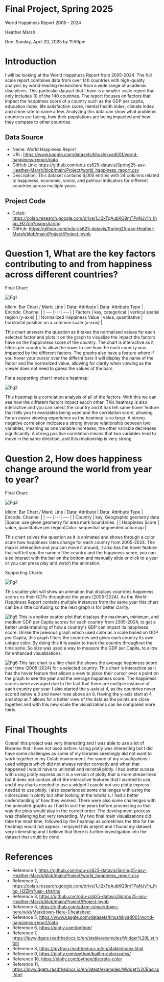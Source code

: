 # Final Project, Spring 2025


World Happiness Report 2005 - 2024

Heather Marsh 



Due: Sunday, April 20, 2025 by 11:59pm


# Introduction
I will be looking at the World Happiness Report from 2005-2024. The full scale report combines data from over 140 countries with high-quality analysis by world-leading researchers from a wide range of academic disciplines. This particular dataset that I have is a smaller scale report that only includes 10 of the 140 countries. The report focuses on factors that impact the happiness score of a country such as the GDP per capita, education index, life satisfaction score, mental health index, climate index and crime rate to name a few. Analyzing this data can show what problems countries are facing, how their populations are being impacted and how they compare to other countries.

## Data Source

- Name: World Happiness Report
- URL: https://www.kaggle.com/datasets/khushikyad001/world-happiness-report/data
- GitHub Link: https://github.com/odu-cs625-datavis/Spring25-asv-Heather-Marsh/blob/main/Project/world_happiness_report.csv
- Description: This dataset contains 4,000 entries with 24 columns related to happiness, economic, social, and political indicators for different countries across multiple years.


## Project Code
- Colab: https://colab.research.google.com/drive/1Ji2xTqAubKQ9mTPqNJv1h_lhbp_H2Zim?usp=sharing
- GitHub: https://github.com/odu-cs625-datavis/Spring25-asv-Heather-Marsh/blob/main/Project/Project.ipynb

# Question 1, What are the key factors contributing to and from happiness across different countries?

Final Chart:


![Fg1](https://github.com/odu-cs625-datavis/Spring25-asv-Heather-Marsh/blob/main/Project/Fg1.png)

Idiom: Bar Chart / Mark: Line
| Data: Attribute | Data: Attribute Type  | Encode: Channel | 
| --- |---| --- |
| Factors | key, categorical | vertical spatial region (y-axis) |
| Normalized Happiness Value | value, quantitative | horizontal position on a common scale (x-axis) |


This chart answers the question as it takes the normalized values for each selected factor and plots it on the graph to visualize the impact the factors have on the happinness score of the country. The chart is interactive as it filters per country to allow the viwer to see how the each country was impacted by the different factors. The graphs also have a feature where if you hover your cursor over the differnt bars it will display the name of the factor and the normalized value, allowing for clarity when viewing as the viewer does not need to guess the values of the bars. 

For a supporting chart I made a heatmap:



![Fg2](https://github.com/odu-cs625-datavis/Spring25-asv-Heather-Marsh/blob/main/Project/Fg2.png)

This heatmap is a correlation analysis of all of the factors. With this we can see how the different factors impact eacch other. This heatmap is also interactive and you can select the country and it has teh same hover feature that tells you th evariables being used and the correlation score, allowing for an easier viewing experience as the heatmap is so large. A strong negative correlation indicates a strong inverse relationship between two variables, meaning as one variable increases, the other variable decreases significantly. A strong positive correlation means that two variables tend to move in the same direction, and this relationship is very strong

# Question 2, How does happiness change around the world from year to year?
Final Chart:


![Fg3](https://github.com/odu-cs625-datavis/Spring25-asv-Heather-Marsh/blob/main/Project/Fg3.png)

Idiom: Bar Chart / Mark: Line
| Data: Attribute | Data: Attribute Type  | Encode: Channel | 
| --- |---| --- |
| Country | key, Geographic geometry data |Space: use given geometry for area mark boundaries. |
| Happiness Score | value, quantitative per region|Color: sequential segmented colormap |


This chart solves the question as it is animated and shows through a color scale how happiness rates change for each country from 2005-2024. The map is interactive and you can move it around, it also has the hover feature that will tell you the name of the country and the happiness score, you can also interact with the bar on the bottom and manually slide or click to a year or you can press play and watch the animation. 

Supporting Charts:


![Fg4](https://github.com/odu-cs625-datavis/Spring25-asv-Heather-Marsh/blob/main/Project/Fg4.png)

This scatter plot will show an animation that displays countries happiness scores vs their GDPs throughout the years (2005-2024). As the World Happiness Report contains multiple instances from the same year this chart can be a little confusing so the next graph is for better clarity. 

![Fg5](https://github.com/odu-cs625-datavis/Spring25-asv-Heather-Marsh/blob/main/Project/Fg5.png)
This is another scatter plot that displays the maximum, minimum, and medium GDP per Captia scores for each country from 2005-2024, to get a better understanding of how a country's GDP can impact its happiness score. Unlike the previous graph which used color as a scale based on GDP per Capita, this graph filters the countries and gives each country its own unique color. By doing this it is easier to track the country throughout the time serie. So size was used a way to measure the GDP per Capita, to allow for enhanced visualizations.  

![Fg6](https://github.com/odu-cs625-datavis/Spring25-asv-Heather-Marsh/blob/main/Project/Fg6.png)
This last chart is a line chart the shows the average happiness score over time (2005-2024) for a selected country. This chart is interactive as it has the hover feature that allows a view to place their cursor over a point on the graph to see the year and the average happiness score. The happiness scores were averaged due to the fact that there are multiple instance of each country per year. I also started the y-axis at 4, as the countries never scored below a 3 and never rose above an 8. Having the y-axis start at 4 and stop at 7 allows for a better view of the data as the points are close together and with this new scale the visualizations can be compared more fairly.  

# Final Thoughts

Overall this project was very interesting and I was able to use a lot of libraries that I have not used before. Using plotly was interesting but I did have some challenges as some of my libraries seemingly did not want to work together in my Colab environment. For some of my visualizations I used widgets which did not always render correctly and when that happened I would have to uninstall and reinstall plotly. I had better sucess with using plotly express as it is a version of plotly that is more streamlined but it does not contain all of the interactive features that I wanted to use, and if my charts needed to use a widget I caould not use plotly express I needed to use plotly. I also experienced some challenges with using the colorscales in plotly but after looking at the tutorials, I had a better understanding of how they worked. There were also some challenges with the animated graphs as I had to sort the years before processing so that way the plots would play in the correct order. The development process was challenging but very rewarding. My two final main visualizations did take the most time, followed by the heatmap as sometimes the title for the heatmap would not appear. I enjoyed this project and I found my dataset very interesting and I believe that there is further investigation into the dataset that could be done. 




# References
-   Reference 1, https://github.com/odu-cs625-datavis/Spring25-asv-Heather-Marsh/blob/main/Project/world_happiness_report.csv
-   Reference 2, https://colab.research.google.com/drive/1Ji2xTqAubKQ9mTPqNJv1h_lhbp_H2Zim?usp=sharing
-   Reference 3, https://github.com/odu-cs625-datavis/Spring25-asv-Heather-Marsh/blob/main/Project/Project.ipynb
-   Reference 4, https://github.com/adam-p/markdown-here/wiki/Markdown-Here-Cheatsheet
-   Reference 5, https://www.kaggle.com/datasets/khushikyad001/world-happiness-report/data
-   Reference 6, https://plotly.com/python/
-   Reference 7, https://ipywidgets.readthedocs.io/en/stable/examples/Widget%20List.html
-   Reference 8, https://ipython.readthedocs.io/en/stable/index.html
-   Reference 9, https://plotly.com/python/builtin-colorscales/
-   Reference 10, https://plotly.com/python/discrete-color
-   Reference 11, https://ipywidgets.readthedocs.io/en/latest/examples/Widget%20Basics.html
